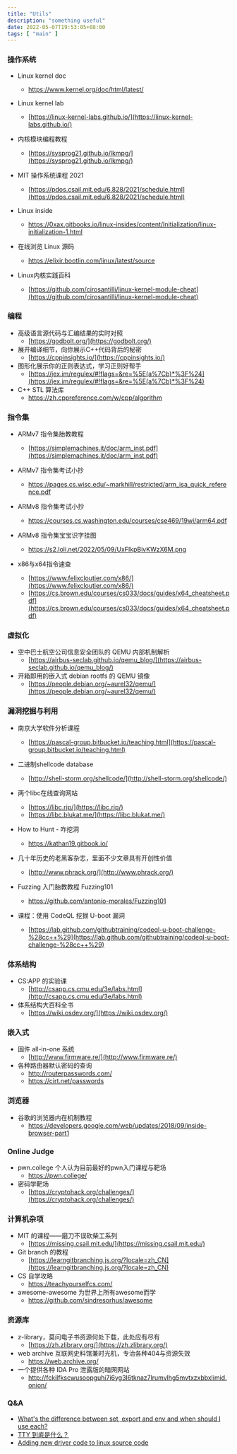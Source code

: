 ```yaml
---
title: "Utils"
description: "something useful"
date: 2022-05-07T19:53:05+08:00
tags: [ "main" ]
---
```




### 操作系统

- Linux kernel doc
  - https://www.kernel.org/doc/html/latest/

- Linux kernel lab
  - [https://linux-kernel-labs.github.io/](https://linux-kernel-labs.github.io/)
- 内核模块编程教程
  - [https://sysprog21.github.io/lkmpg/](https://sysprog21.github.io/lkmpg/)
- MIT 操作系统课程 2021
  - [https://pdos.csail.mit.edu/6.828/2021/schedule.html](https://pdos.csail.mit.edu/6.828/2021/schedule.html)
- Linux inside
  - https://0xax.gitbooks.io/linux-insides/content/Initialization/linux-initialization-1.html
- 在线浏览 Linux 源码
  - https://elixir.bootlin.com/linux/latest/source
- Linux内核实践百科
  - [https://github.com/cirosantilli/linux-kernel-module-cheat](https://github.com/cirosantilli/linux-kernel-module-cheat)





### 编程

- 高级语言源代码与汇编结果的实时对照
  - [https://godbolt.org/](https://godbolt.org/)
- 展开编译细节，向你展示C++代码背后的秘密
  - [https://cppinsights.io/](https://cppinsights.io/)
- 图形化展示你的正则表达式，学习正则好帮手
  - [https://jex.im/regulex/#!flags=&re=%5E(a%7Cb)*%3F%24](https://jex.im/regulex/#!flags=&re=%5E(a%7Cb)*%3F%24)
- C++ STL 算法库
  - https://zh.cppreference.com/w/cpp/algorithm



### 指令集

- ARMv7 指令集胎教教程
  - [https://simplemachines.it/doc/arm_inst.pdf](https://simplemachines.it/doc/arm_inst.pdf)
- ARMv7 指令集考试小抄
  - https://pages.cs.wisc.edu/~markhill/restricted/arm_isa_quick_reference.pdf
- ARMv8 指令集考试小抄
  - https://courses.cs.washington.edu/courses/cse469/19wi/arm64.pdf

- ARMv8 指令集宝宝识字挂图
  - https://s2.loli.net/2022/05/09/UxFIkpBivKWzX6M.png

- x86与x64指令速查
  - [https://www.felixcloutier.com/x86/](https://www.felixcloutier.com/x86/)
  - [https://cs.brown.edu/courses/cs033/docs/guides/x64_cheatsheet.pdf](https://cs.brown.edu/courses/cs033/docs/guides/x64_cheatsheet.pdf)



### 虚拟化

- 空中巴士航空公司信息安全团队的 QEMU 内部机制解析
  - [https://airbus-seclab.github.io/qemu_blog/](https://airbus-seclab.github.io/qemu_blog/)
- 开箱即用的嵌入式 debian rootfs 的 QEMU 镜像
  - [https://people.debian.org/~aurel32/qemu/](https://people.debian.org/~aurel32/qemu/)



### 漏洞挖掘与利用

- 南京大学软件分析课程
  - [https://pascal-group.bitbucket.io/teaching.html](https://pascal-group.bitbucket.io/teaching.html)
- 二进制shellcode database
  - [http://shell-storm.org/shellcode/](http://shell-storm.org/shellcode/)
- 两个libc在线查询网站
  - [https://libc.rip/](https://libc.rip/)
  - [https://libc.blukat.me/](https://libc.blukat.me/)
- How to Hunt - 咋挖洞
  - https://kathan19.gitbook.io/
- 几十年历史的老黑客杂志，里面不少文章具有开创性价值
  - [http://www.phrack.org/](http://www.phrack.org/)

- Fuzzing 入门胎教教程 Fuzzing101
  - https://github.com/antonio-morales/Fuzzing101
- 课程：使用 CodeQL 挖掘 U-boot 漏洞
  - [https://lab.github.com/githubtraining/codeql-u-boot-challenge-%28cc++%29](https://lab.github.com/githubtraining/codeql-u-boot-challenge-%28cc++%29)




### 体系结构

- CS:APP 的实验课
  - [http://csapp.cs.cmu.edu/3e/labs.html](http://csapp.cs.cmu.edu/3e/labs.html)
- 体系结构大百科全书
  - [https://wiki.osdev.org/](https://wiki.osdev.org/)



### 嵌入式

- 固件 all-in-one 系统
  - [http://www.firmware.re/](http://www.firmware.re/)
- 各种路由器默认密码的查询
  - http://routerpasswords.com/
  - https://cirt.net/passwords



### 浏览器

- 谷歌的浏览器内在机制教程
  - https://developers.google.com/web/updates/2018/09/inside-browser-part1



### Online Judge

- pwn.college 个人认为目前最好的pwn入门课程与靶场
  - https://pwn.college/
- 密码学靶场
  - [https://cryptohack.org/challenges/](https://cryptohack.org/challenges/)



### 计算机杂项

- MIT 的课程——磨刀不误砍柴工系列
  - [https://missing.csail.mit.edu/](https://missing.csail.mit.edu/)
- Git branch 的教程
  - [https://learngitbranching.js.org/?locale=zh_CN](https://learngitbranching.js.org/?locale=zh_CN)
- CS 自学攻略
  - https://teachyourselfcs.com/
- awesome-awesome 为世界上所有awesome而学
  - https://github.com/sindresorhus/awesome



### 资源库

- z-library，莫问电子书资源何处下载，此处应有尽有
  - [https://zh.zlibrary.org/](https://zh.zlibrary.org/)
- web archive 互联网史料馆兼时光机，专治各种404与资源失效
  - https://web.archive.org/
- 一个提供各种 IDA Pro 泄露版的暗网网站
  - http://fckilfkscwusoopguhi7i6yg3l6tknaz7lrumvlhg5mvtxzxbbxlimid.onion/



### Q&A

- [What's the difference between set, export and env and when should I use each?](https://askubuntu.com/questions/205688/whats-the-difference-between-set-export-and-env-and-when-should-i-use-each)
- [TTY 到底是什么？](https://www.kawabangga.com/posts/4515)
- [Adding new driver code to linux source code](https://stackoverflow.com/questions/11710022/adding-new-driver-code-to-linux-source-code)
